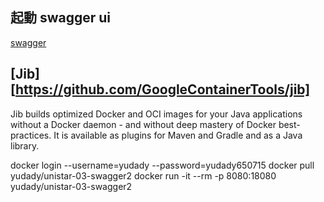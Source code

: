 
## 起動 swagger ui
[swagger](http://localhost:18080/swagger-ui.html)


## [Jib][https://github.com/GoogleContainerTools/jib]
Jib builds optimized Docker and OCI images for your Java applications 
without a Docker daemon - and without deep mastery of Docker best-practices. 
It is available as plugins for Maven and Gradle and as a Java library.



docker login --username=yudady --password=yudady650715
docker pull yudady/unistar-03-swagger2
docker run -it --rm -p 8080:18080 yudady/unistar-03-swagger2

 